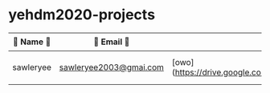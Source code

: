 # yehdm2020-projects
| 👧 Name 👦 | 📧 Email 📨 |🖇 Project Name/Link 🔗 | 📸 Profile Image 📷 |
|-------------|--------------|------------------------|----------------------|
|sawleryee |sawleryee2003@gmai.com | [owo](https://drive.google.com/drive/folders/1IYbX_LxWpXnVYvEkFAjaHRtihZsQHOEa| <img src=https://th.bing.com/th/id/OIP.7afzmij_fX40rU1emfuBSgHaHa?pid=Api&rs=1" width="100px" height="100px" /> |

